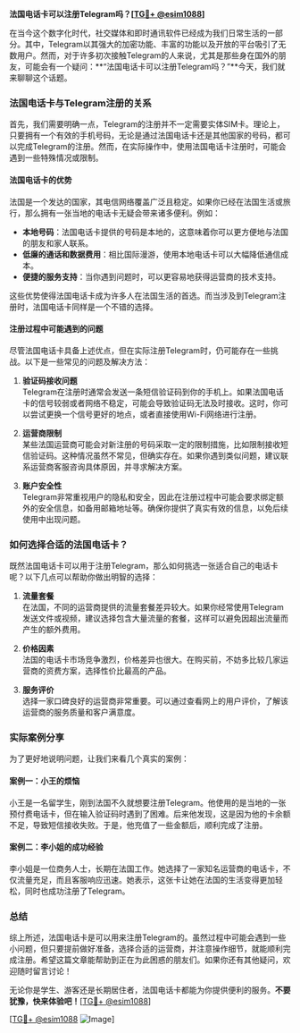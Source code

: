 **法国电话卡可以注册Telegram吗？[[TG💪+ @esim1088](https://t.me/s/esim1088)]**

在当今这个数字化时代，社交媒体和即时通讯软件已经成为我们日常生活的一部分。其中，Telegram以其强大的加密功能、丰富的功能以及开放的平台吸引了无数用户。然而，对于许多初次接触Telegram的人来说，尤其是那些身在国外的朋友，可能会有一个疑问：**“法国电话卡可以注册Telegram吗？”**今天，我们就来聊聊这个话题。

### 法国电话卡与Telegram注册的关系

首先，我们需要明确一点，Telegram的注册并不一定需要实体SIM卡。理论上，只要拥有一个有效的手机号码，无论是通过法国电话卡还是其他国家的号码，都可以完成Telegram的注册。然而，在实际操作中，使用法国电话卡注册时，可能会遇到一些特殊情况或限制。

#### 法国电话卡的优势

法国是一个发达的国家，其电信网络覆盖广泛且稳定。如果你已经在法国生活或旅行，那么拥有一张当地的电话卡无疑会带来诸多便利。例如：

- **本地号码**：法国电话卡提供的号码是本地的，这意味着你可以更方便地与法国的朋友和家人联系。
- **低廉的通话和数据费用**：相比国际漫游，使用本地电话卡可以大幅降低通信成本。
- **便捷的服务支持**：当你遇到问题时，可以更容易地获得运营商的技术支持。

这些优势使得法国电话卡成为许多人在法国生活的首选。而当涉及到Telegram注册时，法国电话卡同样是一个不错的选择。

#### 注册过程中可能遇到的问题

尽管法国电话卡具备上述优点，但在实际注册Telegram时，仍可能存在一些挑战。以下是一些常见的问题及解决方法：

1. **验证码接收问题**  
   Telegram在注册时通常会发送一条短信验证码到你的手机上。如果法国电话卡的信号较弱或者网络不稳定，可能会导致验证码无法及时接收。这时，你可以尝试更换一个信号更好的地点，或者直接使用Wi-Fi网络进行注册。

2. **运营商限制**  
   某些法国运营商可能会对新注册的号码采取一定的限制措施，比如限制接收短信验证码。这种情况虽然不常见，但确实存在。如果你遇到类似问题，建议联系运营商客服咨询具体原因，并寻求解决方案。

3. **账户安全性**  
   Telegram非常重视用户的隐私和安全，因此在注册过程中可能会要求绑定额外的安全信息，如备用邮箱地址等。确保你提供了真实有效的信息，以免后续使用中出现问题。

### 如何选择合适的法国电话卡？

既然法国电话卡可以用于注册Telegram，那么如何挑选一张适合自己的电话卡呢？以下几点可以帮助你做出明智的选择：

1. **流量套餐**  
   在法国，不同的运营商提供的流量套餐差异较大。如果你经常使用Telegram发送文件或视频，建议选择包含大量流量的套餐，这样可以避免因超出流量而产生的额外费用。

2. **价格因素**  
   法国的电话卡市场竞争激烈，价格差异也很大。在购买前，不妨多比较几家运营商的资费方案，选择性价比最高的产品。

3. **服务评价**  
   选择一家口碑良好的运营商非常重要。可以通过查看网上的用户评价，了解该运营商的服务质量和客户满意度。

### 实际案例分享

为了更好地说明问题，让我们来看几个真实的案例：

#### 案例一：小王的烦恼  
小王是一名留学生，刚到法国不久就想要注册Telegram。他使用的是当地的一张预付费电话卡，但在输入验证码时遇到了困难。后来他发现，这是因为他的卡余额不足，导致短信接收失败。于是，他充值了一些金额后，顺利完成了注册。

#### 案例二：李小姐的成功经验  
李小姐是一位商务人士，长期在法国工作。她选择了一家知名运营商的电话卡，不仅流量充足，而且客服响应迅速。她表示，这张卡让她在法国的生活变得更加轻松，同时也成功注册了Telegram。

### 总结

综上所述，法国电话卡是可以用来注册Telegram的。虽然过程中可能会遇到一些小问题，但只要提前做好准备，选择合适的运营商，并注意操作细节，就能顺利完成注册。希望这篇文章能帮助到正在为此困惑的朋友们。如果你还有其他疑问，欢迎随时留言讨论！

无论你是学生、游客还是长期居住者，法国电话卡都能为你提供便利的服务。**不要犹豫，快来体验吧！**[[TG💪+ @esim1088](https://t.me/s/esim1088)]

[[TG💪+ @esim1088](https://t.me/s/esim1088) ![Image](https://i.postimg.cc/4NQfJmqS/Snipaste-2025-05-13-00-14-12.png)]